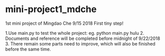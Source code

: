 # mini-project1_mdche
1st mini project of Mingdao Che
9/15 2018 First tiny step!

1.Use main.py to test the whole project:
    eg. python main.py hulu
2. Documents and reference will be completed before midnight of 9/22/2018
3. There remain some parts need to improve, which will also be finished before the same time.
